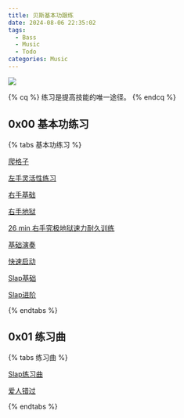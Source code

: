 ```yaml
---
title: 贝斯基本功跟练
date: 2024-08-06 22:35:02
tags:
  - Bass
  - Music
  - Todo
categories: Music
---
```


![](https://static.wicsp.top/yYIKzGkbZTED.png)

{% cq %}
练习是提高技能的唯一途径。
{% endcq %}


## 0x00 基本功练习

{% tabs 基本功练习 %}
<!-- tab 爬格子-->
[爬格子](https://www.bilibili.com/video/BV13o4y1d7dC/?p=1)

[左手灵活性练习](https://www.bilibili.com/video/BV13o4y1d7dC/?p=2)
<!-- endtab -->

<!-- tab 右手练习 -->
[右手基础](https://www.bilibili.com/video/BV13o4y1d7dC/?p=5)

[右手地狱](https://www.bilibili.com/video/BV13o4y1d7dC/?p=6)

[26 min 右手究极地狱速力耐久训练](https://www.bilibili.com/video/BV1bh4y1377A/?p=1)
<!-- endtab -->

<!-- tab 左右手配合 -->
[基础演奏](https://www.bilibili.com/video/BV13o4y1d7dC/?p=3)

[快速启动](https://www.bilibili.com/video/BV13o4y1d7dC/?p=4)
<!-- endtab -->

<!-- tab Slap -->
[Slap基础](https://www.bilibili.com/video/BV13o4y1d7dC/?p=7)

[Slap进阶](https://www.bilibili.com/video/BV13o4y1d7dC/?p=8)
<!-- endtab -->

{% endtabs %}




## 0x01 练习曲
{% tabs 练习曲 %}


<!-- tab Slap练习曲 -->
[Slap练习曲](https://www.bilibili.com/video/BV13o4y1d7dC/?p=9)
<!-- endtab -->
<!-- tab 八度跨弦练习曲 -->
[爱人错过](https://www.bilibili.com/video/BV1KR4y1f7sj/?p=1)
<!-- endtab -->
{% endtabs %}




